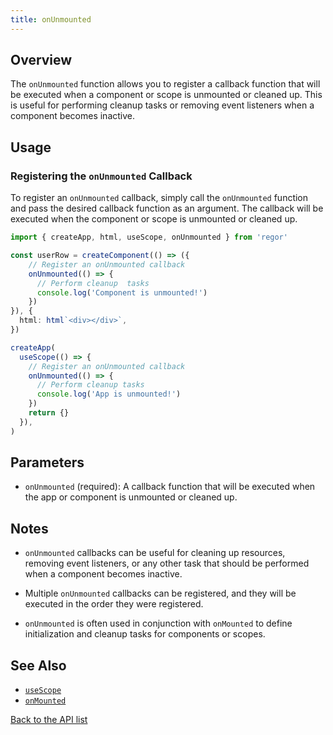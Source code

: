 ```yaml
---
title: onUnmounted
---
```



## Overview

The `onUnmounted` function allows you to register a callback function that will be executed when a component or scope is unmounted or cleaned up. This is useful for performing cleanup tasks or removing event listeners when a component becomes inactive.

## Usage

### Registering the `onUnmounted` Callback

To register an `onUnmounted` callback, simply call the `onUnmounted` function and pass the desired callback function as an argument. The callback will be executed when the component or scope is unmounted or cleaned up.

```ts
import { createApp, html, useScope, onUnmounted } from 'regor'

const userRow = createComponent(() => ({
    // Register an onUnmounted callback
    onUnmounted(() => {
      // Perform cleanup  tasks
      console.log('Component is unmounted!')
    })
}), {
  html: html`<div></div>`,
})

createApp(
  useScope(() => {
    // Register an onUnmounted callback
    onUnmounted(() => {
      // Perform cleanup tasks
      console.log('App is unmounted!')
    })
    return {}
  }),
)
```

## Parameters

- `onUnmounted` (required): A callback function that will be executed when the app or component is unmounted or cleaned up.

## Notes

- `onUnmounted` callbacks can be useful for cleaning up resources, removing event listeners, or any other task that should be performed when a component becomes inactive.

- Multiple `onUnmounted` callbacks can be registered, and they will be executed in the order they were registered.

- `onUnmounted` is often used in conjunction with `onMounted` to define initialization and cleanup tasks for components or scopes.

## See Also

- [`useScope`](/api/useScope)
- [`onMounted`](/api/onMounted)

[Back to the API list](/api/regor-api)
